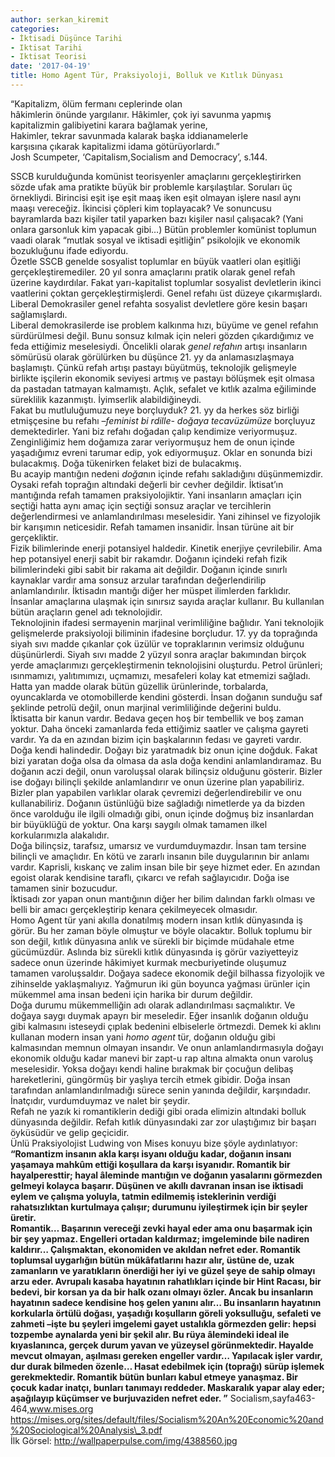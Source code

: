 ```yaml
---
author: serkan_kiremit
categories:
- İktisadi Düşünce Tarihi
- Iktisat Tarihi
- Iktisat Teorisi
date: '2017-04-19'
title: Homo Agent Tür, Praksiyoloji, Bolluk ve Kıtlık Dünyası
---
```


“Kapitalizm, ölüm fermanı ceplerinde olan  
hâkimlerin önünde yargılanır. Hâkimler, çok iyi savunma yapmış  
kapitalizmin galibiyetini karara bağlamak yerine,  
Hakimler, tekrar savunmada kalarak başka iddianamelerle  
karşısına çıkarak kapitalizmi idama götürüyorlardı.”  
Josh Scumpeter, ‘Capitalism,Socialism and Democracy’, s.144.

SSCB kurulduğunda komünist teorisyenler amaçlarını gerçekleştirirken sözde ufak ama pratikte büyük bir problemle karşılaştılar. Soruları üç örnekliydi. Birincisi eşit işe eşit maaş iken eşit olmayan işlere nasıl aynı maaşı vereceğiz. İkincisi çöpleri kim toplayacak? Ve sonuncusu bayramlarda bazı kişiler tatil yaparken bazı kişiler nasıl çalışacak? (Yani onlara garsonluk kim yapacak gibi…) Bütün problemler komünist toplumun vaadi olarak “mutlak sosyal ve iktisadi eşitliğin” psikolojik ve ekonomik bozukluğunu ifade ediyordu.  
Özetle SSCB genelde sosyalist toplumlar en büyük vaatleri olan eşitliği gerçekleştiremediler. 20 yıl sonra amaçlarını pratik olarak genel refah üzerine kaydırdılar. Fakat yarı-kapitalist toplumlar sosyalist devletlerin ikinci vaatlerini çoktan gerçekleştirmişlerdi. Genel refahı üst düzeye çıkarmışlardı. Liberal Demokrasiler genel refahta sosyalist devletlere göre kesin başarı sağlamışlardı.  
Liberal demokrasilerde ise problem kalkınma hızı, büyüme ve genel refahın sürdürülmesi değil. Bunu sonsuz kılmak için neleri gözden çıkardığımız ve feda ettiğimiz meselesiydi. Öncelikli olarak *genel refahın* artışı insanların sömürüsü olarak görülürken bu düşünce 21. yy da anlamasızlaşmaya başlamıştı. Çünkü refah artışı pastayı büyütmüş, teknolojik gelişmeyle birlikte işçilerin ekonomik seviyesi artmış ve pastayı bölüşmek eşit olmasa da pastadan tatmayan kalmamıştı. Açlık, sefalet ve kıtlık azalma eğiliminde süreklilik kazanmıştı. İyimserlik alabildiğineydi.  
Fakat bu mutluluğumuzu neye borçluyduk? 21. yy da herkes söz birliği etmişçesine bu refahı *–feminist bi rdille- doğaya tecavüzümüze* borçluyuz demektedirler. Yani biz refahı doğadan çalıp kendimize veriyormuşuz. Zenginliğimiz hem doğamıza zarar veriyormuşuz hem de onun içinde yaşadığımız evreni tarumar edip, yok ediyormuşuz. Oklar en sonunda bizi bulacakmış. Doğa tükenirken felaket bizi de bulacakmış.  
Bu acayip mantığın nedeni *doğa*nın içinde refahı sakladığını düşünmemizdir. Oysaki refah toprağın altındaki değerli bir cevher değildir. İktisat’ın mantığında refah tamamen praksiyolojiktir. Yani insanların amaçları için seçtiği hatta aynı amaç için seçtiği sonsuz araçlar ve tercihlerin değerlendirmesi ve anlamlandırılması meselesidir. Yani zihinsel ve fizyolojik bir karışımın neticesidir. Refah tamamen insanidir. İnsan türüne ait bir gerçekliktir.  
Fizik bilimlerinde enerji potansiyel haldedir. Kinetik enerjiye çevrilebilir. Ama hep potansiyel enerji sabit bir rakamdır. Doğanın içindeki refah fizik bilimlerindeki gibi sabit bir rakama ait değildir. Doğanın içinde sınırlı kaynaklar vardır ama sonsuz arzular tarafından değerlendirilip anlamlandırılır. İktisadın mantığı diğer her müspet ilimlerden farklıdır. İnsanlar amaçlarına ulaşmak için sınırsız sayıda araçlar kullanır. Bu kullanılan bütün araçların genel adı teknolojidir.  
Teknolojinin ifadesi sermayenin marjinal verimliliğine bağlıdır. Yani teknolojik gelişmelerde praksiyoloji biliminin ifadesine borçludur. 17. yy da toprağında siyah sıvı madde çıkanlar çok üzülür ve topraklarının verimsiz olduğunu düşünürlerdi. Siyah sıvı madde 2 yüzyıl sonra araçlar bakımından birçok yerde amaçlarımızı gerçekleştirmenin teknolojisini oluşturdu. Petrol ürünleri; ısınmamızı, yalıtımımızı, uçmamızı, mesafeleri kolay kat etmemizi sağladı. Hatta yan madde olarak bütün güzellik ürünlerinde, torbalarda, oyuncaklarda ve otomobillerde kendini gösterdi. İnsan doğanın sunduğu saf şeklinde petrolü değil, onun marjinal verimliliğinde değerini buldu.  
İktisatta bir kanun vardır. Bedava geçen hoş bir tembellik ve boş zaman yoktur. Daha önceki zamanlarda feda ettiğimiz saatler ve çalışma gayreti vardır. Ya da en azından bizim için başkalarının fedası ve gayreti vardır. Doğa kendi halindedir. Doğayı biz yaratmadık biz onun içine doğduk. Fakat bizi yaratan doğa olsa da olmasa da asla doğa kendini anlamlandıramaz. Bu doğanın aczi değil, onun varoluşsal olarak bilinçsiz olduğunu gösterir. Bizler ise doğayı bilinçli şekilde anlamlandırır ve onun üzerine plan yapabiliriz.  
Bizler plan yapabilen varlıklar olarak çevremizi değerlendirebilir ve onu kullanabiliriz. Doğanın üstünlüğü bize sağladığı nimetlerde ya da bizden önce varolduğu ile ilgili olmadığı gibi, onun içinde doğmuş biz insanlardan bir büyüklüğü de yoktur. Ona karşı saygılı olmak tamamen ilkel korkularımızla alakalıdır.  
Doğa bilinçsiz, tarafsız, umarsız ve vurdumduymazdır. İnsan tam tersine bilinçli ve amaçlıdır. En kötü ve zararlı insanın bile duygularının bir anlamı vardır. Kaprisli, kıskanç ve zalim insan bile bir şeye hizmet eder. En azından egoist olarak kendisine taraflı, çıkarcı ve refah sağlayıcıdır. Doğa ise tamamen sinir bozucudur.  
İktisadı zor yapan onun mantığının diğer her bilim dalından farklı olması ve belli bir amacı gerçekleştirip kenara çekilmeyecek olmasıdır.  
Homo Agent tür yani akılla donatılmış modern insan kıtlık dünyasında iş görür. Bu her zaman böyle olmuştur ve böyle olacaktır. Bolluk toplumu bir son değil, kıtlık dünyasına anlık ve sürekli bir biçimde müdahale etme gücümüzdür. Aslında biz sürekli kıtlık dünyasında iş görür vaziyetteyiz sadece onun üzerinde hâkimiyet kurmak mecburiyetinde oluşumuz tamamen varoluşsaldır. Doğaya sadece ekonomik değil bilhassa fizyolojik ve zihinselde yaklaşmalıyız. Yağmurun iki gün boyunca yağması ürünler için mükemmel ama insan bedeni için harika bir durum değildir.  
Doğa durumu mükemmelliğin adı olarak adlandırılması saçmalıktır. Ve doğaya saygı duymak apayrı bir meseledir. Eğer insanlık doğanın olduğu gibi kalmasını isteseydi çıplak bedenini elbiselerle örtmezdi. Demek ki aklını kullanan modern insan yani *homo agent* tür, doğanın olduğu gibi kalmasından memnun olmayan insandır. Ve onun anlamlandırmasıyla doğayı ekonomik olduğu kadar manevi bir zapt-u rap altına almakta onun varoluş meselesidir. Yoksa doğayı kendi haline bırakmak bir çocuğun delibaş hareketlerini, güngörmüş bir yaşlıya tercih etmek gibidir. Doğa insan tarafından anlamlandırılmadığı sürece senin yanında değildir, karşındadır. İnatçıdır, vurdumduymaz ve nalet bir şeydir.  
Refah ne yazık ki romantiklerin dediği gibi orada elimizin altındaki bolluk dünyasında değildir. Refah kıtlık dünyasındaki zar zor ulaştığımız bir başarı öyküsüdür ve gelip geçicidir.  
Ünlü Praksiyolojist Ludwing von Mises konuyu bize şöyle aydınlatıyor: **“Romantizm insanın akla karşı isyanı olduğu kadar, doğanın insanı yaşamaya mahkûm ettiği koşullara da karşı isyanıdır. Romantik bir hayalperesttir; hayal âleminde mantığın ve doğanın yasalarını görmezden gelmeyi kolayca başarır. Düşünen ve akıllı davranan insan ise iktisadi eylem ve çalışma yoluyla, tatmin edilmemiş isteklerinin verdiği rahatsızlıktan kurtulmaya çalışır; durumunu iyileştirmek için bir şeyler üretir.**  
**Romantik… Başarının vereceği zevki hayal eder ama onu başarmak için bir şey yapmaz. Engelleri ortadan kaldırmaz; imgeleminde bile nadiren kaldırır… Çalışmaktan, ekonomiden ve akıldan nefret eder. Romantik toplumsal uygarlığın bütün mükâfatlarını hazır alır, üstüne de, uzak zamanların ve yaratıkların önerdiği her iyi ve güzel şeye de sahip olmayı arzu eder. Avrupalı kasaba hayatının rahatlıkları içinde bir Hint Racası, bir bedevi, bir korsan ya da bir halk ozanı olmayı özler. Ancak bu insanların hayatının sadece kendisine hoş gelen yanını alır… Bu insanların hayatının korkularla örtülü doğası, yaşadığı koşulların göreli yoksulluğu, sefaleti ve zahmeti –işte bu şeyleri imgelemi gayet ustalıkla görmezden gelir: hepsi tozpembe aynalarda yeni bir şekil alır. Bu rüya âlemindeki ideal ile kıyaslanınca, gerçek durum yavan ve yüzeysel görünmektedir. Hayalde mevcut olmayan, aşılması gereken engeller vardır… Yapılacak işler vardır, dur durak bilmeden özenle… Hasat edebilmek için (toprağı) sürüp işlemek gerekmektedir. Romantik bütün bunları kabul etmeye yanaşmaz. Bir çocuk kadar inatçı, bunları tanımayı reddeder. Maskaralık yapar alay eder; aşağılayıp küçümser ve burjuvaziden nefret eder. ”** Socialism,sayfa463-464,www.mises.org https://mises.org/sites/default/files/Socialism%20An%20Economic%20and%20Sociological%20Analysis\_3.pdf  
İlk Görsel: http://wallpaperpulse.com/img/4388560.jpg
